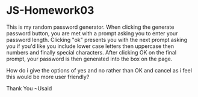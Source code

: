 # JS-Homework03
This is my random password generator.
When clicking the generate password button, you are met with a prompt asking you to enter your password length. Clicking "ok" presents you with the next prompt asking you if you'd like you include lower case letters then uppercase then numbers and finally special characters. After clicking OK on the final prompt, your password is then generated into the box on the page. 

How do i give the options of yes and no rather than OK and cancel as i feel this would be more user friendly?

Thank You ~Usaid 